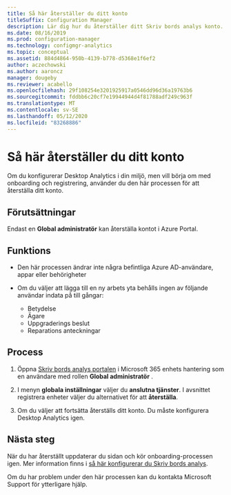 ```yaml
---
title: Så här återställer du ditt konto
titleSuffix: Configuration Manager
description: Lär dig hur du återställer ditt Skriv bords analys konto.
ms.date: 08/16/2019
ms.prod: configuration-manager
ms.technology: configmgr-analytics
ms.topic: conceptual
ms.assetid: 884d4864-950b-4139-b778-d5368e1f6ef2
author: aczechowski
ms.author: aaroncz
manager: dougeby
ms.reviewer: acabello
ms.openlocfilehash: 29f108254e3201925917a0546dd96d36a19763b6
ms.sourcegitcommit: fddbb6c20cf7e19944944d4f81788adf249c963f
ms.translationtype: MT
ms.contentlocale: sv-SE
ms.lasthandoff: 05/12/2020
ms.locfileid: "83268886"
---
```

# <a name="how-to-reset-your-account"></a>Så här återställer du ditt konto

<!-- 3733897 -->

Om du konfigurerar Desktop Analytics i din miljö, men vill börja om med onboarding och registrering, använder du den här processen för att återställa ditt konto.

## <a name="prerequisites"></a>Förutsättningar

Endast en **Global administratör** kan återställa kontot i Azure Portal.

## <a name="behaviors"></a>Funktions

- Den här processen ändrar inte några befintliga Azure AD-användare, appar eller behörigheter

- Om du väljer att lägga till en ny arbets yta behålls ingen av följande användar indata på till gångar:
    - Betydelse
    - Ägare
    - Uppgraderings beslut
    - Reparations anteckningar

## <a name="process"></a>Process

1. Öppna [Skriv bords analys portalen](https://aka.ms/desktopanalytics) i Microsoft 365 enhets hantering som en användare med rollen **Global administratör** .

1. I menyn **globala inställningar** väljer du **anslutna tjänster**. I avsnittet registrera enheter väljer du alternativet för att **återställa**.

1. Om du väljer att fortsätta återställs ditt konto. Du måste konfigurera Desktop Analytics igen.

## <a name="next-steps"></a>Nästa steg

När du har återställt uppdaterar du sidan och kör onboarding-processen igen. Mer information finns i [så här konfigurerar du Skriv bords analys](set-up.md).

Om du har problem under den här processen kan du kontakta Microsoft Support för ytterligare hjälp.
